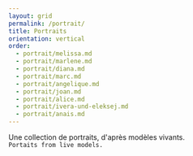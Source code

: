 ```yaml
---
layout: grid
permalink: /portrait/
title: Portraits
orientation: vertical
order:
  - portrait/melissa.md
  - portrait/marlene.md
  - portrait/diana.md
  - portrait/marc.md
  - portrait/angelique.md
  - portrait/joan.md
  - portrait/alice.md
  - portrait/ivera-und-eleksej.md
  - portrait/anais.md
---
```


Une collection de portraits, d'après modèles vivants.
<br>``Portaits from live models.``
